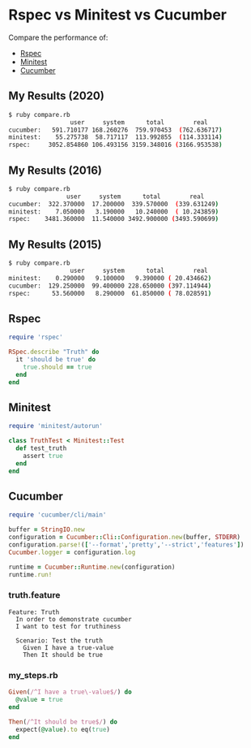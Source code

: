 Rspec vs Minitest vs Cucumber
============================
Compare the performance of:
* [Rspec](http://rspec.info/)
* [Minitest](https://github.com/seattlerb/minitest)
* [Cucumber](https://cucumber.io/)

My Results (2020)
----------
````bash
$ ruby compare.rb                                                                                                                                                            ✔  3.79 L
                 user     system      total        real
cucumber:   591.710177 168.260276  759.970453  (762.636717)
minitest:    55.275738  58.717117  113.992855  (114.333114)
rspec:     3052.854860 106.493156 3159.348016 (3166.953538)
````
	
My Results (2016)
----------
```bash
$ ruby compare.rb
                user     system      total        real
cucumber:  322.370000  17.200000  339.570000  (339.631249)
minitest:    7.050000   3.190000   10.240000  ( 10.243859)
rspec:    3481.360000  11.540000 3492.900000 (3493.590699)
```

My Results (2015)
----------
```bash
$ ruby compare.rb
                 user     system      total        real
minitest:    0.290000   9.100000   9.390000 ( 20.434662)
cucumber:  129.250000  99.400000 228.650000 (397.114944)
rspec:      53.560000   8.290000  61.850000 ( 78.028591)
```
	
Rspec
-------
```ruby
require 'rspec'

RSpec.describe "Truth" do
  it 'should be true' do
    true.should == true
  end
end
```

Minitest
--------
```ruby
require 'minitest/autorun'

class TruthTest < Minitest::Test
  def test_truth
    assert true
  end
end
```

Cucumber
--------
```ruby
require 'cucumber/cli/main'

buffer = StringIO.new
configuration = Cucumber::Cli::Configuration.new(buffer, STDERR)
configuration.parse!(['--format','pretty','--strict','features'])
Cucumber.logger = configuration.log

runtime = Cucumber::Runtime.new(configuration)
runtime.run!
```

### truth.feature
```
Feature: Truth
  In order to demonstrate cucumber
  I want to test for truthiness

  Scenario: Test the truth
    Given I have a true-value
    Then It should be true
```

### my_steps.rb
```ruby
Given(/^I have a true\-value$/) do
  @value = true
end

Then(/^It should be true$/) do
  expect(@value).to eq(true)
end
```

